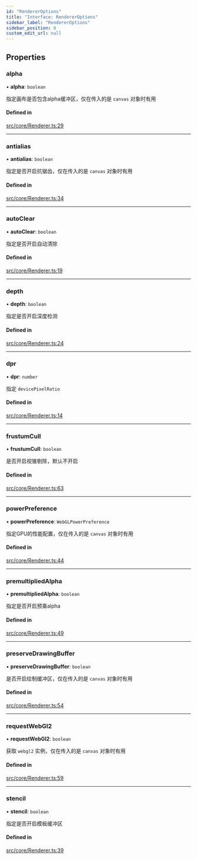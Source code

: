 ```yaml
---
id: "RendererOptions"
title: "Interface: RendererOptions"
sidebar_label: "RendererOptions"
sidebar_position: 0
custom_edit_url: null
---
```


## Properties

### alpha

• **alpha**: `boolean`

指定画布是否包含alpha缓冲区，仅在传入的是 `canvas` 对象时有用

#### Defined in

[src/core/Renderer.ts:29](https://github.com/sakitam-gis/vis-engine/blob/master/src/core/Renderer.ts?at&#x3D;1f7cbec#line&#x3D;29)

___

### antialias

• **antialias**: `boolean`

指定是否开启抗锯齿，仅在传入的是 `canvas` 对象时有用

#### Defined in

[src/core/Renderer.ts:34](https://github.com/sakitam-gis/vis-engine/blob/master/src/core/Renderer.ts?at&#x3D;1f7cbec#line&#x3D;34)

___

### autoClear

• **autoClear**: `boolean`

指定是否开启自动清除

#### Defined in

[src/core/Renderer.ts:19](https://github.com/sakitam-gis/vis-engine/blob/master/src/core/Renderer.ts?at&#x3D;1f7cbec#line&#x3D;19)

___

### depth

• **depth**: `boolean`

指定是否开启深度检测

#### Defined in

[src/core/Renderer.ts:24](https://github.com/sakitam-gis/vis-engine/blob/master/src/core/Renderer.ts?at&#x3D;1f7cbec#line&#x3D;24)

___

### dpr

• **dpr**: `number`

指定 `devicePixelRatio`

#### Defined in

[src/core/Renderer.ts:14](https://github.com/sakitam-gis/vis-engine/blob/master/src/core/Renderer.ts?at&#x3D;1f7cbec#line&#x3D;14)

___

### frustumCull

• **frustumCull**: `boolean`

是否开启视锥剔除，默认不开启

#### Defined in

[src/core/Renderer.ts:63](https://github.com/sakitam-gis/vis-engine/blob/master/src/core/Renderer.ts?at&#x3D;1f7cbec#line&#x3D;63)

___

### powerPreference

• **powerPreference**: `WebGLPowerPreference`

指定GPU的性能配置，仅在传入的是 `canvas` 对象时有用

#### Defined in

[src/core/Renderer.ts:44](https://github.com/sakitam-gis/vis-engine/blob/master/src/core/Renderer.ts?at&#x3D;1f7cbec#line&#x3D;44)

___

### premultipliedAlpha

• **premultipliedAlpha**: `boolean`

指定是否开启预乘alpha

#### Defined in

[src/core/Renderer.ts:49](https://github.com/sakitam-gis/vis-engine/blob/master/src/core/Renderer.ts?at&#x3D;1f7cbec#line&#x3D;49)

___

### preserveDrawingBuffer

• **preserveDrawingBuffer**: `boolean`

是否开启绘制缓冲区，仅在传入的是 `canvas` 对象时有用

#### Defined in

[src/core/Renderer.ts:54](https://github.com/sakitam-gis/vis-engine/blob/master/src/core/Renderer.ts?at&#x3D;1f7cbec#line&#x3D;54)

___

### requestWebGl2

• **requestWebGl2**: `boolean`

获取 `webgl2` 实例，仅在传入的是 `canvas` 对象时有用

#### Defined in

[src/core/Renderer.ts:59](https://github.com/sakitam-gis/vis-engine/blob/master/src/core/Renderer.ts?at&#x3D;1f7cbec#line&#x3D;59)

___

### stencil

• **stencil**: `boolean`

指定是否开启模板缓冲区

#### Defined in

[src/core/Renderer.ts:39](https://github.com/sakitam-gis/vis-engine/blob/master/src/core/Renderer.ts?at&#x3D;1f7cbec#line&#x3D;39)
